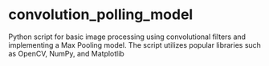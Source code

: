 # convolution_polling_model
Python script for basic image processing using convolutional filters and implementing a Max Pooling model. The script utilizes popular libraries such as OpenCV, NumPy, and Matplotlib
